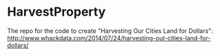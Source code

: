HarvestProperty
===============

The repo for the code to create "Harvesting Our Cities Land for Dollars": http://www.whackdata.com/2014/07/24/harvesting-out-cities-land-for-dollars/
